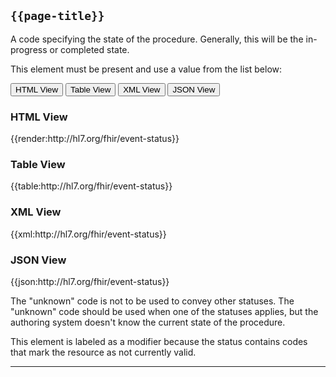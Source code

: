 ## <code>{{page-title}}</code>
A code specifying the state of the procedure. Generally, this will be the in-progress or completed state.

This element must be present and use a value from the list below:


<div class="tab">
 <button class="tablinks active" onclick="openTab(event, 'HTML View')">HTML View</button>
 <button class="tablinks" onclick="openTab(event, 'Table View')">Table View</button>
  <button class="tablinks" onclick="openTab(event, 'XML View')">XML View</button>
  <button class="tablinks" onclick="openTab(event, 'JSON View')">JSON View</button>
</div>

<div id="HTML View" class="tabcontent" style="display:block">
  <h3>HTML View</h3>
{{render:http://hl7.org/fhir/event-status}}
</div>

<div id="Table View" class="tabcontent">
  <h3>Table View</h3>
{{table:http://hl7.org/fhir/event-status}}
</div>

<div id="XML View" class="tabcontent">
  <h3>XML View</h3>
{{xml:http://hl7.org/fhir/event-status}}
</div>

<div id="JSON View" class="tabcontent">
  <h3>JSON View</h3>
{{json:http://hl7.org/fhir/event-status}}
</div>
	
The "unknown" code is not to be used to convey other statuses. The "unknown" code should be used when one of the statuses applies, but the authoring system doesn't know the current state of the procedure.

This element is labeled as a modifier because the status contains codes that mark the resource as not currently valid.

---